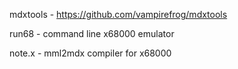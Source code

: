 mdxtools - https://github.com/vampirefrog/mdxtools

run68 - command line x68000 emulator

note.x - mml2mdx compiler for x68000